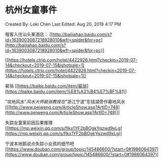 # 杭州女童事件

Created By: Loki Chen
Last Edited: Aug 20, 2019 4:17 PM

租客入住汕头某酒店：
[[http://baijiahao.baidu.com/s?id=1639003087218928010&wfr=spider&for=pc](http://baijiahao.baidu.com/s?id=1639003087218928010&wfr=spider&for=pc)]

[[https://hotels.ctrip.com/hotel/4422926.html?checkin=2019-07-14&checkout=2019-07-15&ishotsale=1](https://hotels.ctrip.com/hotel/4422926.html?checkin=2019-07-14&checkout=2019-07-15&ishotsale=1)]

裴翁
[[https://baike.baidu.com/item/裴翁](https://baike.baidu.com/item/%E8%A3%B4%E7%BF%81)]

"坟地风水"*风水大师裴翁教授在*"浙江宁波“东钱湖旁作墓地风水
[[[http://www.peiweng.com/ArticleShow.asp?ArtID=748](http://www.peiweng.com/ArticleShow.asp?ArtID=748)]]

失踪女童案前因后果推理
[[https://mp.weixin.qq.com/s/fIkx1YF2bBOgkYqzwd9xLg](https://mp.weixin.qq.com/s/fIkx1YF2bBOgkYqzwd9xLg)]

宁波本地鹅说点失踪小女孩的细节吧
[[https://www.douban.com/group/topic/145486600/?start=0#1986064397](https://www.douban.com/group/topic/145486600/?start=0#1986064397)]